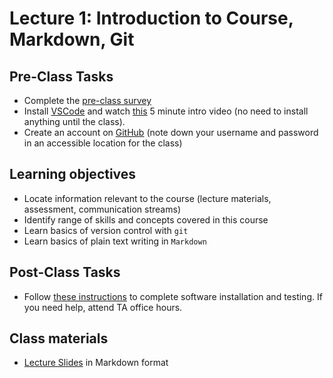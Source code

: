 # Lecture 1: Introduction to Course, Markdown, Git

## Pre-Class Tasks

- Complete the [pre-class survey](https://docs.google.com/forms/d/e/1FAIpQLSdjCrvr0_cFZN4rTnvSzKYU5jmo9riRh0SyQgIr9ZWaRmp9GQ/viewform)
- Install [VSCode](https://code.visualstudio.com/#alt-downloads) and watch [this](https://code.visualstudio.com/docs/introvideos/basics) 5 minute intro video (no need to install anything until the class).
- Create an account on [GitHub](https://github.com/signup) (note down your username and password in an accessible location for the class)

<!-- Pre-class tasks for Isntructor

- Send info on Zoom link and course website to students the day before -->

## Learning objectives

- Locate information relevant to the course (lecture materials, assessment, communication streams)
- Identify range of skills and concepts covered in this course
- Learn basics of version control with `git`
- Learn basics of plain text writing in `Markdown`

## Post-Class Tasks

- Follow [these instructions](../../software/README.md) to complete software installation and testing. If you need help, attend TA office hours.

## Class materials

- [Lecture Slides](lecture01.md) in Markdown format
